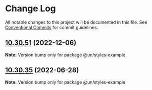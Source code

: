 # Change Log

All notable changes to this project will be documented in this file.
See [Conventional Commits](https://conventionalcommits.org) for commit guidelines.

## [10.30.51](https://github.com/carbon-design-system/carbon/compare/@un/styles-example@10.30.50...@un/styles-example@10.30.51) (2022-12-06)

**Note:** Version bump only for package @un/styles-example





## [10.30.35](https://github.com/carbon-design-system/carbon/compare/@un/styles-example@10.30.34...@un/styles-example@10.30.35) (2022-06-28)

**Note:** Version bump only for package @un/styles-example
